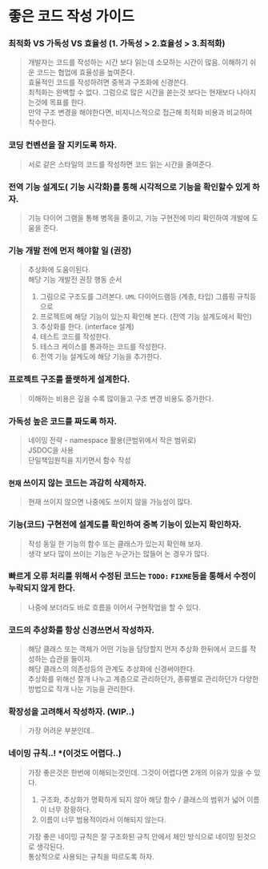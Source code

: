 # 좋은 코드 작성 가이드

### 최적화 VS 가독성 VS 효율성 (1. 가독성 > 2.효율성 > 3.최적화)
> 개발자는 코드를 작성하는 시간 보다 읽는데 소모하는 시간이 많음. 이해하기 쉬운 코드는 협업에 효율성을 높여준다.  
> 효율적인 코드를 작성하려면 중복과 구조화에 신경쓴다.   
> 최적화는 완벽할 수 없다. 그럼으로 많은 시간을 쏟는것 보다는 현재보다 나아지는것에 목표를 한다.  
> 만약 구조 변경을 해야한다면, 비지니스적으로 접근해 최적화 비용과 비교하여 착수한다.

### 코딩 컨벤션을 잘 지키도록 하자.
> 서로 같은 스타일의 코드를 작성하면 코드 읽는 시간을 줄여준다.

### 전역 기능 설계도( 기능 시각화)를 통해 시각적으로 기능을 확인할수 있게 하자.
> 기능 다이어 그램을 통해 병목을 줄이고, 기능 구현전에 미리 확인하여 개발에 도움을 준다.

### 기능 개발 전에 먼저 해야할 일 (권장)
> 추상화에 도움이된다.  
> 해당 기능 개발전 권장 행동 순서
> 1. 그림으로 구조도를 그려본다. `UML` 다이어드램등 (계층, 타입) 그룹핑 규칙등으로
> 2. 프로젝트에 해당 기능이 있는지 확인해 본다. (전역 기능 설계도에서 확인)
> 3. 추상화를 한다. (interface 설계)
> 4. 테스트 코드를 작성한다.
> 5. 테스크 케이스를 통과하는 코드를 작성한다.
> 6. 전역 기능 설계도에 해당 기능을 추가한다.

### 프로젝트 구조를 플랫하게 설계한다.
> 이해하는 비용은 깊을 수록 많이들고 구조 변경 비용도 증가한다.

### 가독성 높은 코드를 짜도록 하자.
> 네이밍 전략 - namespace 활용(큰범위에서 작은 범위로)  
> JSDOC을 사용  
> 단일책임원칙을 지키면서 함수 작성


### `현재` 쓰이지 않는 코드는 과감히 삭제하자.
> 현재 쓰이지 않으면 나중에도 쓰이지 않을 가능성이 많다.

### 기능(코드) 구현전에 설계도를 확인하여 중복 기능이 있는지 확인하자.
> 작성 동일 한 기능의 함수 또는 클래스가 있는지 확인해 보자.  
> 생각 보다 많이 쓰이는 기능은 누군가는 많들어 논 경우가 많다.


### 빠르게 오류 처리를 위해서 수정된 코드는 `TODO:` `FIXME`등을 통해서 수정이 누락되지 않게 한다.
> 나중에 보더라도 바로 흐름을 이어서 구현작업을 할 수 있다.

### 코드의 추상화를 항상 신경쓰면서 작성하자.
> 해당 클래스 또는 객체가 어떤 기능을 담당할지 먼저 추상화 한뒤에서 코드를 작성하는 습관을 들이자.  
> 해당 클래스의 의존성등의 관계도 추상화에 신경써야한다.  
> 추상화를 위해선 잘개 나누고 계층으로 관리하던가, 종류별로 관리하던가 다양한 방법으로 작개 나눈 기능을 관리한다.

### 확장성을 고려해서 작성하자. (WIP..)
> 가장 어려운 부분인데.. 

### 네이밍 규칙..! *(이것도 어렵다..)
> 가장 좋은것은 한번에 이해되는것인데. 그것이 어렵다면 2개의 이유가 있을 수 있다.  
> 1. 구조화, 추상화가 명확하게 되지 않아 해당 함수 / 클래스의 범위가 넓어 이름이 너무 장황하다.
> 2. 이름이 너무 범용적이라서 이해되지 않는다.
> 
> 가장 좋은 네이밍 규칙은 잘 구조화된 규칙 안에서 체인 방식으로 네이밍 된것으로 생각된다.   
> 통상적으로 사용되는 규칙을 따르도록 하자.

